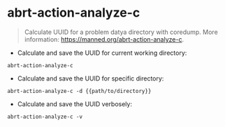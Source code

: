 # abrt-action-analyze-c

> Calculate UUID for a problem datya directory with coredump.
> More information: <https://manned.org/abrt-action-analyze-c>.

- Calculate and save the UUID for current working directory:

`abrt-action-analyze-c`

- Calculate and save the UUID for specific directory:

`abrt-action-analyze-c -d {{path/to/directory}}`

- Calculate and save the UUID verbosely:

`abrt-action-analyze-c -v`
